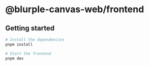 # @blurple-canvas-web/frontend

## Getting started

```sh
# Install the dependencies
pnpm install
```

```sh
# Start the frontend
pnpm dev
```
